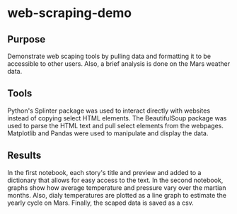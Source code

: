 # web-scraping-demo

## Purpose
Demonstrate web scaping tools by pulling data and formatting it to be accessible to other users. Also, a brief analysis is done on the Mars weather data.

## Tools
Python's Splinter package was used to interact directly with websites instead of copying select HTML elements. The BeautifulSoup package was used to parse the HTML text and pull select elements from the webpages. Matplotlib and Pandas were used to manipulate and display the data.

## Results
In the first notebook, each story's title and preview and added to a dictionary that allows for easy access to the text. In the second notebook, graphs show how average temperature and pressure vary over the martian months. Also, dialy temperatures are plotted as a line graph to estimate the yearly cycle on Mars. Finally, the scaped data is saved as a csv.